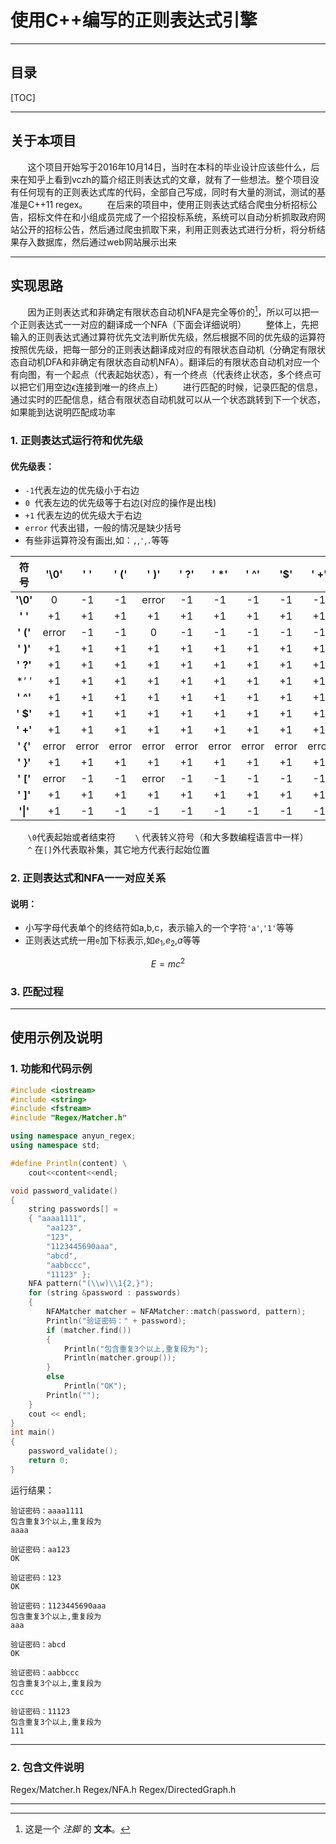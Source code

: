 # 使用C++编写的正则表达式引擎

------

## 目录
[TOC]

------
## 关于本项目
&nbsp;&nbsp;&nbsp;&nbsp;&nbsp;&nbsp;&nbsp;这个项目开始写于2016年10月14日，当时在本科的毕业设计应该些什么，后来在知乎上看到vczh的篇介绍正则表达式的文章，就有了一些想法。整个项目没有任何现有的正则表达式库的代码，全部自己写成，同时有大量的测试，测试的基准是C++11 regex。
&nbsp;&nbsp;&nbsp;&nbsp;&nbsp;&nbsp;&nbsp;在后来的项目中，使用正则表达式结合爬虫分析招标公告，招标文件在和小组成员完成了一个招投标系统，系统可以自动分析抓取政府网站公开的招标公告，然后通过爬虫抓取下来，利用正则表达式进行分析，将分析结果存入数据库，然后通过web网站展示出来



------

## 实现思路
&nbsp;&nbsp;&nbsp;&nbsp;&nbsp;&nbsp;&nbsp;因为正则表达式和非确定有限状态自动机NFA是完全等价的[^footnote]，所以可以把一个正则表达式一一对应的翻译成一个NFA（下面会详细说明）
&nbsp;&nbsp;&nbsp;&nbsp;&nbsp;&nbsp;&nbsp;整体上，先把输入的正则表达式通过算符优先文法判断优先级，然后根据不同的优先级的运算符按照优先级，把每一部分的正则表达翻译成对应的有限状态自动机（分确定有限状态自动机DFA和非确定有限状态自动机NFA）。翻译后的有限状态自动机对应一个有向图，有一个起点（代表起始状态），有一个终点（代表终止状态，多个终点可以把它们用空边$\epsilon$连接到唯一的终点上）
&nbsp;&nbsp;&nbsp;&nbsp;&nbsp;&nbsp;&nbsp;进行匹配的时候，记录匹配的信息，通过实时的匹配信息，结合有限状态自动机就可以从一个状态跳转到下一个状态，如果能到达说明匹配成功率

### 1. 正则表达式运行符和优先级
#### 优先级表： ####
 -  `-1`代表左边的优先级小于右边
 -  `0` &nbsp;代表左边的优先级等于右边(对应的操作是出栈)
 -   `+1` 代表左边的优先级大于右边
 -   `error` 代表出错，一般的情况是缺少括号
 -   有些非运算符没有画出,如：`,`,`'`,`.`等等

|符号    |'\0' |' \' |' (' |' )' |' ?' |' *' |' ^' |'\$' |' +' |' {' |' }' |' [' |' ]' |'\|' |
|:--:    |:--: |:--: |:--: |:--: |:--: |:--: |:--: |:--: |:--: |:--: |:--: |:--: |:--: |:--: |
|**'\0'**|  0  | -1  | -1  |error| -1  | -1  | -1  | -1  | -1  | -1  |error| -1  |error| -1  |
|**' \'**| +1  | +1  | +1  | +1  | +1  | +1  | +1  | +1  | +1  | +1  | +1  | +1  | +1  | +1  |
|**' ('**|error| -1  | -1  |  0  | -1  | -1  | -1  | -1  | -1  | -1  |error| -1  |error| -1  |
|**' )'**| +1  | +1  | +1  | +1  | +1  | +1  | +1  | +1  | +1  | +1  |error| +1  |error| +1  |
|**' ?'**| +1  | +1  | +1  | +1  | +1  | +1  | +1  | +1  | +1  | +1  |error| +1  | +1  | +1  |
|**' *'**| +1  | +1  | +1  | +1  | +1  | +1  | +1  | +1  | +1  | +1  |error| +1  | +1  | +1  |
|**' ^'**| +1  | +1  | +1  | +1  | +1  | +1  | +1  | +1  | +1  | +1  |error| +1  |error| +1  |
|**' $'**| +1  | +1  | +1  | +1  | +1  | +1  | +1  | +1  | +1  | +1  |error| +1  |error| +1  |
|**' +'**| +1  | +1  | +1  | +1  | +1  | +1  | +1  | +1  | +1  | +1  |error| +1  | +1  | +1  |
|**' {'**|error|error|error|error|error|error|error|error|error|error|  0  |error|error|error|
|**' }'**| +1  | +1  | +1  | +1  | +1  | +1  | +1  | +1  | +1  | +1  |error| +1  |error| +1  |
|**' ['**|error| -1  | -1  |error| -1  | -1  | -1  | -1  | -1  |error|error| -1  |error| -1  |
|**' ]'**| +1  | +1  | +1  | +1  | +1  | +1  | +1  | +1  | +1  | +1  |error| +1  |  0  | +1  |
|**'\|'**| +1  | -1  | -1  | -1  | -1  | -1  | -1  | -1  | -1  | -1  |error| -1  | -1  | +1  |

&nbsp;&nbsp;&nbsp;&nbsp;&nbsp;&nbsp;&nbsp;`\0`代表起始或者结束符
&nbsp;&nbsp;&nbsp;&nbsp;&nbsp;&nbsp;&nbsp;`\`&nbsp;代表转义符号（和大多数编程语言中一样）
&nbsp;&nbsp;&nbsp;&nbsp;&nbsp;&nbsp;&nbsp;`^`&nbsp;在`[]`外代表取补集，其它地方代表行起始位置

### 2. 正则表达式和NFA一一对应关系
#### 说明： ####
 -  小写字母代表单个的终结符如a,b,c，表示输入的一个字符`'a'`,`'1'`等等
 -  正则表达式统一用`e`加下标表示,如$e_1$,$e_2$,$a$等等

$$E=mc^2$$

### 3. 匹配过程



---

## 使用示例及说明

### 1. 功能和代码示例

```C++
#include <iostream>
#include <string>
#include <fstream>
#include "Regex/Matcher.h"

using namespace anyun_regex;
using namespace std;

#define Println(content) \
	cout<<content<<endl;

void password_validate()
{
	string passwords[] =
	{ "aaaa1111",
		"aa123",
		"123",
		"1123445690aaa",
		"abcd",
		"aabbccc",
		"11123" };
	NFA pattern("(\\w)\\1{2,}");
	for (string &password : passwords)
	{
		NFAMatcher matcher = NFAMatcher::match(password, pattern);
		Println("验证密码：" + password);
		if (matcher.find())
		{
			Println("包含重复3个以上,重复段为");
			Println(matcher.group());
		}
		else
			Println("OK");
		Println("");
	}
	cout << endl;
}
int main()
{
	password_validate();
	return 0;
}

```
运行结果：
```
验证密码：aaaa1111
包含重复3个以上,重复段为
aaaa

验证密码：aa123
OK

验证密码：123
OK

验证密码：1123445690aaa
包含重复3个以上,重复段为
aaa

验证密码：abcd
OK

验证密码：aabbccc
包含重复3个以上,重复段为
ccc

验证密码：11123
包含重复3个以上,重复段为
111
```

------
### 2. 包含文件说明
Regex/Matcher.h
Regex/NFA.h
Regex/DirectedGraph.h

------

[^footnote]: 这是一个 *注脚* 的 **文本**。

